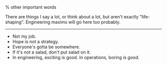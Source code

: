 % other important words

There are things I say a lot, or think about a lot, but aren't exactly "life-shaping". Engineering maxims will go here too probably.

------------------------------------------------------------------------------

- Not my job.
- Hope is not a strategy.
- Everyone's gotta be somewhere.
- If it's not a salad, don't put salad on it.
- In engineering, exciting is good. In operations, boring is good.